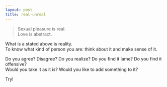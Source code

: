 ```yaml
---
layout: post
title: real-unreal
---
```


>Sexual pleasure is real.  
>Love is abstract.

What is a stated above is reality.  
To know what kind of person you are: think about it and make sense of it.  

Do you agree? Disagree? Do you realize? Do you find it lame? Do you find it offensive?  
Would you take it as it is? Would you like to add something to it?  

Try!

